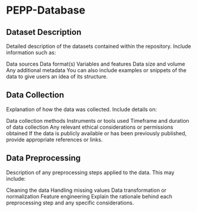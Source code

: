 # PEPP-Database
## Dataset Description
Detailed description of the datasets contained within the repository. Include information such as:

Data sources
Data format(s)
Variables and features
Data size and volume
Any additional metadata
You can also include examples or snippets of the data to give users an idea of its structure.

## Data Collection
Explanation of how the data was collected. Include details on:

Data collection methods
Instruments or tools used
Timeframe and duration of data collection
Any relevant ethical considerations or permissions obtained
If the data is publicly available or has been previously published, provide appropriate references or links.

## Data Preprocessing
Description of any preprocessing steps applied to the data. This may include:

Cleaning the data
Handling missing values
Data transformation or normalization
Feature engineering
Explain the rationale behind each preprocessing step and any specific considerations.